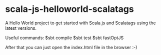 # scala-js-helloworld-scalatags
A Hello World project to get started with Scala.js and Scalatags using the latest versions.

Useful commands:
$sbt compile
$sbt test
$sbt fastOptJS

After that you can just open the index.html file in the browser :-)
